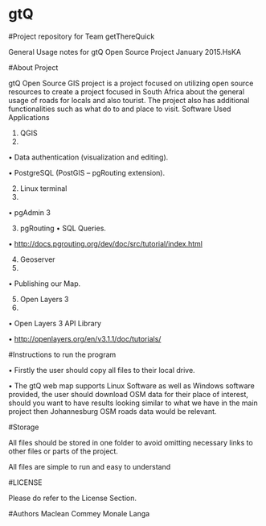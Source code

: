 # gtQ

#Project repository for Team getThereQuick

General Usage notes for gtQ Open Source Project January 2015.HsKA

#About Project

gtQ Open Source GIS project is a project focused on utilizing open source resources to create a project  focused in South Africa about the general usage of roads for locals and also tourist. The project also has additional functionalities such as what do to and place to visit.
Software Used
Applications

1.	QGIS
2.	
•	Data authentication (visualization and editing).

•	PostgreSQL (PostGIS – pgRouting extension).

2.	Linux terminal
3.	
•	pgAdmin 3

3.	pgRouting
•	SQL Queries.

•	http://docs.pgrouting.org/dev/doc/src/tutorial/index.html

4.	Geoserver
5.	
•	Publishing our Map.

5.	Open Layers 3
6.	
•	Open Layers 3 API Library

•	http://openlayers.org/en/v3.1.1/doc/tutorials/

#Instructions to run the program

•	Firstly the user should copy all files to their local drive.

•	The gtQ web map supports Linux Software as well as Windows software provided, the user should download OSM data for   their place of interest, should you want to have results looking similar to what we have in the main project then     Johannesburg OSM roads data would be relevant.

#Storage

All files should be stored in one folder to avoid omitting necessary links to other files or parts of the project.

All files are simple to run and easy to understand

#LICENSE

Please do refer to the License Section.

#Authors
Maclean Commey
Monale Langa
